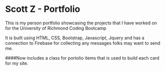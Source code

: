 # Scott Z - Portfolio

This is my person portfolio showcasing the projects that I have worked on for the University of Richmond Coding Bootcamp

It is built using HTML, CSS, Bootstrap, Javascript, Jquery and has a connection to Firebase for collecting any messages folks may want to send me. 

####Now includes a class for portolio items that is used to build each card for my site.
